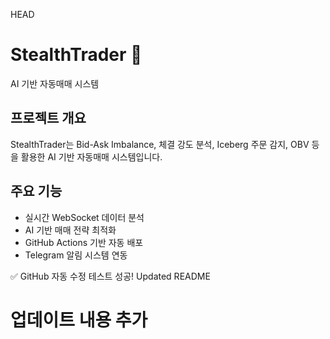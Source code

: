 HEAD
# StealthTrader 🚀
AI 기반 자동매매 시스템

## 프로젝트 개요
StealthTrader는 Bid-Ask Imbalance, 체결 강도 분석, Iceberg 주문 감지, OBV 등을 활용한 AI 기반 자동매매 시스템입니다.

## 주요 기능
- 실시간 WebSocket 데이터 분석
- AI 기반 매매 전략 최적화
- GitHub Actions 기반 자동 배포
- Telegram 알림 시스템 연동

✅ GitHub 자동 수정 테스트 성공!
Updated README

# 업데이트 내용 추가
